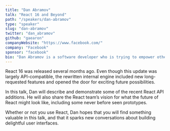 ```yaml
---
title: "Dan Abramov"
talk: "React 16 and Beyond"
path: "/speakers/dan-abramov"
type: "speaker"
slug: "dan-abramov"
twitter: "dan_abramov"
github: "gaearon"
companyWebsite: "https://www.facebook.com/"
company: "Facebook"
sponsor: "facebook"
bio: "Dan Abramov is a software developer who is trying to empower others by building tools. He co-authored a few popular JavaScript projects, including Redux, and is currently working on the React team at Facebook."
---
```


<p>React 16 was released several months ago. Even though this update was largely API-compatible, the rewritten internal engine included new long-requested features and opened the door for exciting future possibilities.</p><p>In this talk, Dan will describe and demonstrate some of the recent React API additions. He will also share the React team’s vision for what the future of React might look like, including some never before seen prototypes.</p><p>Whether or not you use React, Dan hopes that you will find something valuable in this talk, and that it sparks new conversations about building delightful user interfaces.</p>